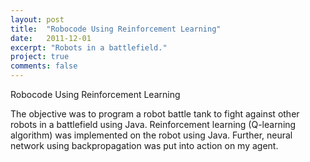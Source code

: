 ```yaml
---
layout: post
title:  "Robocode Using Reinforcement Learning"
date:   2011-12-01
excerpt: "Robots in a battlefield."
project: true
comments: false
---
```

Robocode Using Reinforcement Learning

The objective was to program a robot battle tank to fight against other robots in a battlefield using Java. Reinforcement learning (Q-learning algorithm) was implemented on the robot using Java. Further, neural network using backpropagation was put into action on my agent.




